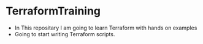 # TerraformTraining
- In This repositary I am going to learn Terraform with hands on examples
- Going to start writing Terraform scripts.
